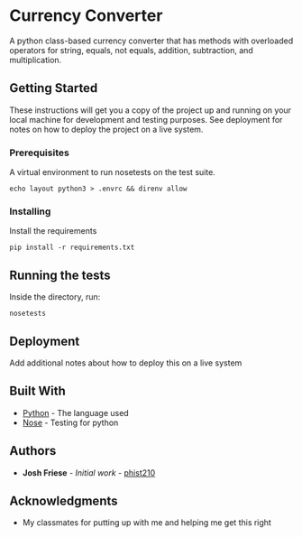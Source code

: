 # Currency Converter

A python class-based currency converter that has methods with overloaded operators for string, equals, not equals, addition, subtraction, and multiplication.

## Getting Started

These instructions will get you a copy of the project up and running on your local machine for development and testing purposes. See deployment for notes on how to deploy the project on a live system.

### Prerequisites

A virtual environment to run nosetests on the test suite.

```
echo layout python3 > .envrc && direnv allow
```

### Installing

Install the requirements

```
pip install -r requirements.txt
```

## Running the tests

Inside the directory, run:

```
nosetests
```

## Deployment

Add additional notes about how to deploy this on a live system

## Built With

* [Python](https://www.python.org/) - The language used
* [Nose](http://nose.readthedocs.io/en/latest/) - Testing for python

## Authors

* **Josh Friese** - *Initial work* - [phist210](https://github.com/phist210)

## Acknowledgments

* My classmates for putting up with me and helping me get this right
